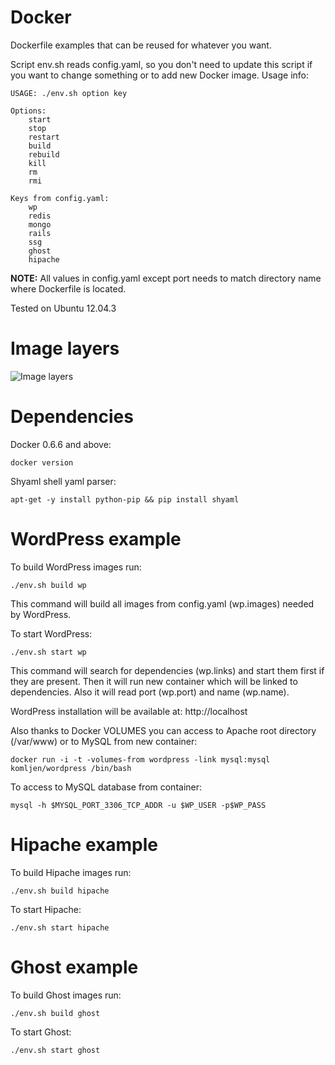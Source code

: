 Docker
======

Dockerfile examples that can be reused for whatever you want.

Script env.sh reads config.yaml, so you don't need to update this script if you want to change something or to add new Docker image. Usage info:
```
USAGE: ./env.sh option key

Options:
    start
    stop
    restart
    build
    rebuild
    kill
    rm
    rmi

Keys from config.yaml:
    wp
    redis
    mongo
    rails
    ssg
    ghost
    hipache
```

**NOTE:**
All values in config.yaml except port needs to match directory name where Dockerfile is located.

Tested on Ubuntu 12.04.3

Image layers
======

<img src="https://dl.dropboxusercontent.com/s/7u6fw9ytl6kxdiu/image_layers.png" title="Image layers" />

Dependencies
======

Docker 0.6.6 and above:
```
docker version
```

Shyaml shell yaml parser:
```
apt-get -y install python-pip && pip install shyaml
```

WordPress example
======

To build WordPress images run:
```
./env.sh build wp
```

This command will build all images from config.yaml (wp.images) needed by WordPress.


To start WordPress:
```
./env.sh start wp
```

This command will search for dependencies (wp.links) and start them first if they are present. Then it will run new container which will be linked to dependencies. Also it will read port (wp.port) and name (wp.name).

WordPress installation will be available at: http://localhost

Also thanks to Docker VOLUMES you can access to Apache root directory (/var/www) or to MySQL from new container:
```
docker run -i -t -volumes-from wordpress -link mysql:mysql komljen/wordpress /bin/bash
```

To access to MySQL database from container:
```
mysql -h $MYSQL_PORT_3306_TCP_ADDR -u $WP_USER -p$WP_PASS
```

Hipache example
======

To build Hipache images run:
```
./env.sh build hipache
```

To start Hipache:
```
./env.sh start hipache
```

Ghost example
======

To build Ghost images run:
```
./env.sh build ghost
```

To start Ghost:
```
./env.sh start ghost
